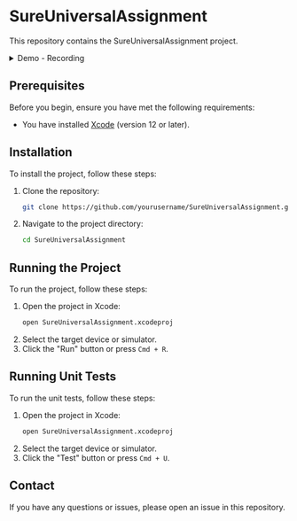 # SureUniversalAssignment

This repository contains the SureUniversalAssignment project.

<details>
    <summary>Demo - Recording</summary>
![ezgif-3743a133d00d9b](https://github.com/user-attachments/assets/510a74b8-64e7-4e00-af80-db6e98763b5e)

</details>


## Prerequisites

Before you begin, ensure you have met the following requirements:
- You have installed [Xcode](https://developer.apple.com/xcode/) (version 12 or later).

## Installation

To install the project, follow these steps:

1. Clone the repository:
    ```bash
    git clone https://github.com/yourusername/SureUniversalAssignment.git
    ```
2. Navigate to the project directory:
    ```bash
    cd SureUniversalAssignment
    ```

## Running the Project

To run the project, follow these steps:

1. Open the project in Xcode:
    ```bash
    open SureUniversalAssignment.xcodeproj
    ```
2. Select the target device or simulator.
3. Click the "Run" button or press `Cmd + R`.

## Running Unit Tests

To run the unit tests, follow these steps:

1. Open the project in Xcode:
    ```bash
    open SureUniversalAssignment.xcodeproj
    ```
2. Select the target device or simulator.
3. Click the "Test" button or press `Cmd + U`.

## Contact

If you have any questions or issues, please open an issue in this repository.
